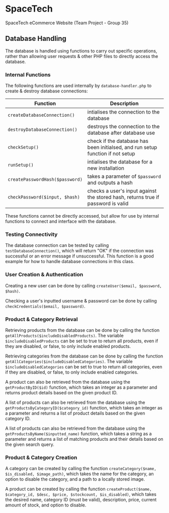 # SpaceTech
SpaceTech eCommerce Website (Team Project - Group 35)

## Database Handling
The database is handled using functions to carry out specific operations, rather than allowing user requests & other PHP files to directly access the database.

### Internal Functions 

The following functions are used internally by `database-handler.php` to create & destroy database connections:

| Function    | Description |
| ----------- | ----------- |
| `createDatabaseConnection()`    | intialises the connection to the database       |
| `destroyDatabaseConnection()`   | destroys the connection to the database after database use        |
| `checkSetup()` | check if the database has been initialsed, and run setup function if not setup |
| `runSetup()` | intialises the database for a new installation |
| `createPasswordHash($password)` | takes a parameter of `$password` and outputs a hash |
| `checkPassword($input, $hash)` | checks a user's input against the stored hash, returns true if password is valid |

These functions cannot be directly accessed, but allow for use by internal functions to connect and interface with the database.

### Testing Connectivity

The database connection can be tested by calling `testDatabaseConnection()`, which will return "OK" if the connection was successful or an error message if unsuccessful. This function is a good example for how to handle database connections in this class.

### User Creation & Authentication

Creating a new user can be done by calling `createUser($email, $password, $hash)`.

Checking a user's inputted username & password can be done by calling `checkCredentials($email, $password)`.

### Product & Category Retrieval

Retrieving products from the database can be done by calling the function `getAllProducts($includeDisabledProducts)`. The variable `$includeDisabledProducts` can be set to true to return all products, even if they are disabled, or false, to only include enabled products.

Retrieving categories from the database can be done by calling the function `getAllCategories($includeDisabledCategories)`. The variable `$includeDisabledCategories` can be set to true to return all categories, even if they are disabled, or false, to only include enabled categories.

A product can also be retrieved from the database using the `getProductByID($id)` function, which takes an integer as a parameter and returns product details based on the given product ID.

A list of products can also be retrieved from the database using the `getProductsByCategoryID($category_id)` function, which takes an integer as a parameter and returns a list of product details based on the given category ID.

A list of products can also be retrieved from the database using the `getProductsByName($inputted_name)` function, which takes a string as a parameter and returns a list of matching products and their details based on the given search query.

### Product & Category Creation

A category can be created by calling the function `createCategory($name, $is_disabled, $image_path)`, which takes the name for the category, an option to disable the category, and a path to a locally stored image.

A product can be created by calling the function `createProduct($name, $category_id, $desc, $price, $stockcount, $is_disabled)`, which takes the desired name, category ID (must be valid), description, price, current amount of stock, and option to disable.